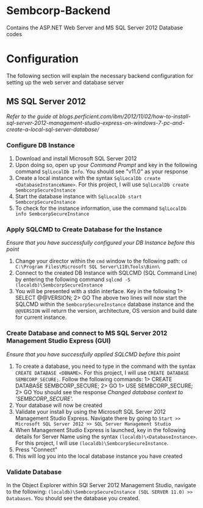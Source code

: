 # Sembcorp-Backend
Contains the ASP.NET Web Server and MS SQL Server 2012 Database codes

# Configuration
The following section will explain the necessary backend configuration for setting up the web server and database server

## MS SQL Server 2012
<i>Refer to the guide at blogs.perficient.com/ibm/2012/11/02/how-to-install-sql-server-2012-management-studio-express-on-windows-7-pc-and-create-a-local-sql-server-database/</i>

### Configure DB Instance
1. Download and install Microsoft SQL Server 2012
2. Upon doing so, open up your *Command Prompt* and key in the following command `SqlLocalDb Info`. You should see "v11.0" as your response
3. Create a local instance with the syntax `SqlLocalDb create <DatabaseInstanceName>`. For this project, I will use `SqlLocalDb create SembcorpSecureInstance`
4. Start the database instance with `SqlLocalDb start SembcorpSecureInstance`
5. To check for the instance information, use the command `SqlLocalDb info SembcorpSecureInstance`

### Apply SQLCMD to Create Database for the Instance
<i>Ensure that you have successfully configured your DB Instance before this point</i>
1. Change your director within the `cmd` window to the following path: `cd C:\Program Files\Microsoft SQL Server\110\Tools\Binn\`
2. Connect to the created DB Instance with SQLCMD (SQL Command Line) by entering the following command `sqlcmd -S (localdb)\SembcorpSecureInstance`
3. You will be presented with a stdin interface. Key in the following
1> SELECT @@VERSION;
2> GO
The above two lines will now start the SQLCMD within the `SembcorpSecureInstance` database instance and the `@@VERSION` will return the version, architecture, OS version and build date for current instance.

### Create Database and connect to MS SQL Server 2012 Management Studio Express (GUI)
<i>Ensure that you have successfully applied SQLCMD before this point</i>
1. To create a database, you need to type in the command with the syntax `CREATE DATABASE <DBNAME>`. For this project, I will use `CREATE DATABASE SEMBCORP_SECURE;`. Follow the following commands:
1> CREATE DATABASE SEMBCORP_SECURE;
2> GO
1> USE SEMBCORP_SECURE;
2> GO
You should see the response *Changed database context to 'SEMBCORP_SECURE'.*
2. Your database will now be created
3. Validate your install by using the Microsoft SQL Server 2012 Management Studio Express. Navigate there by going to `Start >> Microsoft SQL Server 2012 >> SQL Server Management Studio`
4. When Management Studio Express is launched, key in the following details for Server Name using the syntax `(localdb)\<DatabaseInstance>`. For this project, I will use `(localdb)\SembcorpSecureInstance`. 
5. Press "Connect"
6. This will log you into the local database instance you have created

### Validate Database
In the Object Explorer within SQl Server 2012 Management Studio, navigate to the following: `(localdb)\SembcorpSecureInstance (SQL SERVER 11.0) >> Databases`.
You should see the database you created.
